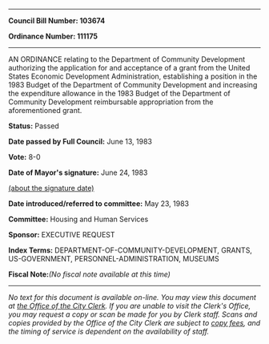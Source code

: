 

********

**Council Bill Number: 103674**
   
**Ordinance Number: 111175**
********

 AN ORDINANCE relating to the Department of Community Development authorizing the application for and acceptance of a grant from the United States Economic Development Administration, establishing a position in the 1983 Budget of the Department of Community Development and increasing the expenditure allowance in the 1983 Budget of the Department of Community Development reimbursable appropriation from the aforementioned grant.

**Status:** Passed
   
**Date passed by Full Council:** June 13, 1983
   
**Vote:** 8-0
   
**Date of Mayor's signature:** June 24, 1983
   
[(about the signature date)](/~public/approvaldate.htm)
   
   
   
**Date introduced/referred to committee:** May 23, 1983
   
**Committee:** Housing and Human Services
   
**Sponsor:** EXECUTIVE REQUEST
   
   
**Index Terms:** DEPARTMENT-OF-COMMUNITY-DEVELOPMENT, GRANTS, US-GOVERNMENT, PERSONNEL-ADMINISTRATION, MUSEUMS

**Fiscal Note:**_(No fiscal note available at this time)_
********

_No text for this document is available on-line. You may view this document at [the Office of the City Clerk](http://www.seattle.gov/leg/clerk/contactUs.htm). If you are unable to visit the Clerk's Office, you may request a copy or scan be made for you by Clerk staff. Scans and copies provided by the Office of the City Clerk are subject to [copy fees](http://clerk.seattle.gov/~public/clerkfees.htm), and the timing of service is dependent on the availability of staff._

